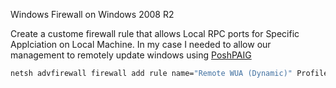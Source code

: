 Windows Firewall on Windows 2008 R2

Create a custome firewall rule that allows Local RPC ports for Specific Applciation on Local Machine. In my case I needed to allow our management to remotely update windows using [PoshPAIG](https://poshpaig.codeplex.com/)

```cmd
netsh advfirewall firewall add rule name="Remote WUA (Dynamic)" Profile=Domain Action=Allow Dir=In Protocol=6 Localport=RPC remoteip=128.97.249.227 program=C:\Windows\system32\dllhost.exe
```
